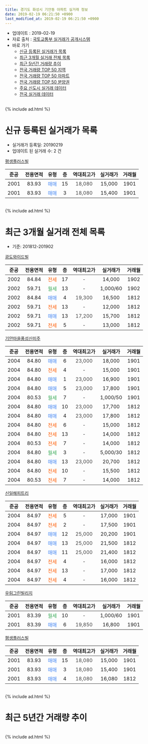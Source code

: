 ```yaml
---
title: 경기도 화성시 기안동 아파트 실거래 정보
date: 2019-02-19 06:21:50 +0900
last_modified_at: 2019-02-19 06:21:50 +0900
---
```


* 업데이트 : 2019-02-19
* 자료 출처 : [국토교통부 실거래가 공개시스템](http://rt.molit.go.kr)
* 바로 가기
    * [신규 등록된 실거래가 목록](#신규-등록된-실거래가-목록)
    * [최근 3개월 실거래 전체 목록](#최근-3개월-실거래-전체-목록)
    * [최근 5년간 거래량 추이](#최근-5년간-거래량-추이)
    * [전국 거래량 TOP 50 지역](https://ayogom.github.io/apt-trade-info/최근-3개월-전국에서-가장-거래가-많이-발생한-지역)
    * [전국 거래량 TOP 50 아파트](https://ayogom.github.io/apt-trade-info/최근-3개월-전국에서-가장-거래가-많이-발생한-아파트)
    * [전국 거래량 TOP 50 분양권](https://ayogom.github.io/apt-trade-info/최근-3개월-전국에서-가장-거래가-많이-발생한-분양권)
    * [주요 신도시 실거래 데이터](https://ayogom.github.io/apt-trade-info/주요-신도시)
    * [전국 실거래 데이터](https://ayogom.github.io/apt-trade-info/전국)
<br>
{% include ad.html %}
<br>

# 신규 등록된 실거래가 목록
* 실거래가 등록일: 20190219
* 업데이트 된 실거래 수: 2 건


[평생플러스빌](https://search.naver.com/search.naver?query=%EA%B2%BD%EA%B8%B0%EB%8F%84+%ED%99%94%EC%84%B1%EC%8B%9C+%EA%B8%B0%EC%95%88%EB%8F%99+%ED%8F%89%EC%83%9D%ED%94%8C%EB%9F%AC%EC%8A%A4%EB%B9%8C)

|준공|전용면적|유형|층|역대최고가|실거래가|거래월|
|:---:|:---:|:---:|:---:|:---:|:---:|:---:|
|2001|83.93|<span style="color:#4285f3">매매</span>|15|<span style="color:#444444">18,080</span>|15,000|1901|
|2001|83.93|<span style="color:#4285f3">매매</span>|3|<span style="color:#444444">18,080</span>|15,400|1901|


<br>
{% include ad.html %}
<br>

# 최근 3개월 실거래 전체 목록
* 기준: 201812-201902


[광도와이드빌](https://search.naver.com/search.naver?query=%EA%B2%BD%EA%B8%B0%EB%8F%84+%ED%99%94%EC%84%B1%EC%8B%9C+%EA%B8%B0%EC%95%88%EB%8F%99+%EA%B4%91%EB%8F%84%EC%99%80%EC%9D%B4%EB%93%9C%EB%B9%8C)

|준공|전용면적|유형|층|역대최고가|실거래가|거래월|
|:---:|:---:|:---:|:---:|:---:|:---:|:---:|
|2002|84.84|<span style="color:#ff5a00">전세</span>|17|<span style="color:#444444">-</span>|14,000|1902|
|2002|59.71|<span style="color:#34a853">월세</span>|13|<span style="color:#444444">-</span>|1,000/60|1902|
|2002|84.84|<span style="color:#4285f3">매매</span>|4|<span style="color:#444444">19,300</span>|16,500|1812|
|2002|59.71|<span style="color:#ff5a00">전세</span>|13|<span style="color:#444444">-</span>|12,000|1812|
|2002|59.71|<span style="color:#4285f3">매매</span>|13|<span style="color:#444444">17,200</span>|15,700|1812|
|2002|59.71|<span style="color:#ff5a00">전세</span>|5|<span style="color:#444444">-</span>|13,000|1812|

[기안마을풍성신미주](https://search.naver.com/search.naver?query=%EA%B2%BD%EA%B8%B0%EB%8F%84+%ED%99%94%EC%84%B1%EC%8B%9C+%EA%B8%B0%EC%95%88%EB%8F%99+%EA%B8%B0%EC%95%88%EB%A7%88%EC%9D%84%ED%92%8D%EC%84%B1%EC%8B%A0%EB%AF%B8%EC%A3%BC)

|준공|전용면적|유형|층|역대최고가|실거래가|거래월|
|:---:|:---:|:---:|:---:|:---:|:---:|:---:|
|2004|84.80|<span style="color:#4285f3">매매</span>|6|<span style="color:#444444">23,000</span>|18,000|1901|
|2004|84.80|<span style="color:#ff5a00">전세</span>|4|<span style="color:#444444">-</span>|15,000|1901|
|2004|84.80|<span style="color:#4285f3">매매</span>|1|<span style="color:#444444">23,000</span>|16,900|1901|
|2004|84.80|<span style="color:#4285f3">매매</span>|5|<span style="color:#444444">23,000</span>|17,800|1901|
|2004|80.53|<span style="color:#34a853">월세</span>|7|<span style="color:#444444">-</span>|1,000/50|1901|
|2004|84.80|<span style="color:#4285f3">매매</span>|10|<span style="color:#444444">23,000</span>|17,700|1812|
|2004|84.80|<span style="color:#4285f3">매매</span>|4|<span style="color:#444444">23,000</span>|17,800|1812|
|2004|84.80|<span style="color:#ff5a00">전세</span>|6|<span style="color:#444444">-</span>|15,000|1812|
|2004|84.80|<span style="color:#ff5a00">전세</span>|13|<span style="color:#444444">-</span>|14,000|1812|
|2004|80.53|<span style="color:#ff5a00">전세</span>|7|<span style="color:#444444">-</span>|14,000|1812|
|2004|84.80|<span style="color:#34a853">월세</span>|3|<span style="color:#444444">-</span>|5,000/30|1812|
|2004|84.80|<span style="color:#4285f3">매매</span>|13|<span style="color:#444444">23,000</span>|20,700|1812|
|2004|84.80|<span style="color:#ff5a00">전세</span>|10|<span style="color:#444444">-</span>|15,500|1812|
|2004|80.53|<span style="color:#ff5a00">전세</span>|7|<span style="color:#444444">-</span>|14,000|1812|

[신일해피트리](https://search.naver.com/search.naver?query=%EA%B2%BD%EA%B8%B0%EB%8F%84+%ED%99%94%EC%84%B1%EC%8B%9C+%EA%B8%B0%EC%95%88%EB%8F%99+%EC%8B%A0%EC%9D%BC%ED%95%B4%ED%94%BC%ED%8A%B8%EB%A6%AC)

|준공|전용면적|유형|층|역대최고가|실거래가|거래월|
|:---:|:---:|:---:|:---:|:---:|:---:|:---:|
|2004|84.97|<span style="color:#ff5a00">전세</span>|5|<span style="color:#444444">-</span>|17,000|1901|
|2004|84.97|<span style="color:#ff5a00">전세</span>|2|<span style="color:#444444">-</span>|17,500|1901|
|2004|84.97|<span style="color:#4285f3">매매</span>|12|<span style="color:#444444">25,000</span>|20,200|1901|
|2004|84.97|<span style="color:#4285f3">매매</span>|13|<span style="color:#444444">25,000</span>|21,500|1812|
|2004|84.97|<span style="color:#4285f3">매매</span>|11|<span style="color:#444444">25,000</span>|21,400|1812|
|2004|84.97|<span style="color:#ff5a00">전세</span>|4|<span style="color:#444444">-</span>|16,000|1812|
|2004|84.97|<span style="color:#ff5a00">전세</span>|13|<span style="color:#444444">-</span>|17,000|1812|
|2004|84.97|<span style="color:#ff5a00">전세</span>|4|<span style="color:#444444">-</span>|16,000|1812|

[우림그린빌리지](https://search.naver.com/search.naver?query=%EA%B2%BD%EA%B8%B0%EB%8F%84+%ED%99%94%EC%84%B1%EC%8B%9C+%EA%B8%B0%EC%95%88%EB%8F%99+%EC%9A%B0%EB%A6%BC%EA%B7%B8%EB%A6%B0%EB%B9%8C%EB%A6%AC%EC%A7%80)

|준공|전용면적|유형|층|역대최고가|실거래가|거래월|
|:---:|:---:|:---:|:---:|:---:|:---:|:---:|
|2001|83.39|<span style="color:#34a853">월세</span>|10|<span style="color:#444444">-</span>|1,000/60|1901|
|2001|83.39|<span style="color:#4285f3">매매</span>|6|<span style="color:#444444">19,850</span>|16,800|1901|

[평생플러스빌](https://search.naver.com/search.naver?query=%EA%B2%BD%EA%B8%B0%EB%8F%84+%ED%99%94%EC%84%B1%EC%8B%9C+%EA%B8%B0%EC%95%88%EB%8F%99+%ED%8F%89%EC%83%9D%ED%94%8C%EB%9F%AC%EC%8A%A4%EB%B9%8C)

|준공|전용면적|유형|층|역대최고가|실거래가|거래월|
|:---:|:---:|:---:|:---:|:---:|:---:|:---:|
|2001|83.93|<span style="color:#4285f3">매매</span>|15|<span style="color:#444444">18,080</span>|15,000|1901|
|2001|83.93|<span style="color:#4285f3">매매</span>|3|<span style="color:#444444">18,080</span>|15,400|1901|
|2001|83.93|<span style="color:#4285f3">매매</span>|4|<span style="color:#444444">18,080</span>|16,080|1812|


<br>
{% include ad.html %}
<br>

# 최근 5년간 거래량 추이


<div style="width:100%;">
    <canvas id="deal_progress" height="200"></canvas>
</div>

<script>
new Chart(document.getElementById("deal_progress"), {
    type: 'line',
    data: {
        labels: ['201402','201403','201404','201405','201406','201407','201408','201409','201410','201411','201412','201501','201502','201503','201504','201505','201506','201507','201508','201509','201510','201511','201512','201601','201602','201603','201604','201605','201606','201607','201608','201609','201610','201611','201612','201701','201702','201703','201704','201705','201706','201707','201708','201709','201710','201711','201712','201801','201802','201803','201804','201805','201806','201807','201808','201809','201810','201811','201812','201901','201902'],
        datasets: [{
            label: '매매',
            pointRadius: 1,
            data: [25, 35, 29, 25, 22, 30, 21, 37, 34, 21, 22, 30, 22, 42, 38, 38, 44, 55, 22, 34, 47, 25, 20, 13, 18, 21, 28, 27, 26, 24, 28, 31, 37, 15, 18, 11, 15, 20, 18, 16, 20, 11, 22, 24, 8, 22, 16, 14, 17, 23, 12, 18, 15, 15, 16, 16, 9, 16, 8, 7, 0],
            borderColor: "rgba(255, 201, 14, 1)",
            backgroundColor: "rgba(255, 201, 14, 0.5)",
            fill: false,
            lineTension: 0
        },{
            label: '전월세',
            pointRadius: 1,
            data: [27, 27, 21, 25, 26, 19, 13, 16, 16, 13, 20, 12, 19, 19, 18, 12, 16, 17, 17, 14, 24, 13, 21, 15, 17, 18, 9, 14, 14, 12, 11, 9, 21, 9, 12, 11, 16, 18, 16, 14, 14, 16, 18, 16, 12, 8, 10, 15, 7, 17, 10, 7, 16, 8, 5, 10, 7, 10, 11, 5, 2],
            borderColor: "rgba(0, 141, 185, 1)",
            backgroundColor: "rgba(0, 141, 185, 0.5)",
            fill: false,
            lineTension: 0
        }
        ]
    },
    options: {
        responsive: true,
        title: {
            display: false
        },
        tooltips: {
            mode: 'index',
            intersect: false
        },
        hover: {
            mode: 'nearest',
            intersect: true
        },
        scales: {
            xAxes: [{
                display: true,
                scaleLabel: {
                    display: true,
                    labelString: '년/월'
                }
            }],
            yAxes: [{
                display: true,
                ticks: {
                    suggestedMin: 0,
                },
                scaleLabel: {
                    display: true,
                    labelString: '실거래 수'
                }
            }]
        }
    }
});

</script>


<br>
{% include ad.html %}
<br>

